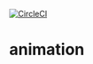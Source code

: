 [![CircleCI](https://circleci.com/gh/Maden51/animation/tree/main.svg?style=svg)](https://circleci.com/gh/Maden51/animation/tree/main)

# animation
